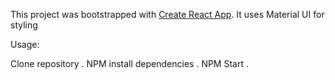 This project was bootstrapped with [Create React App](https://github.com/facebook/create-react-app).
It uses Material UI for styling

Usage:

Clone repository . 
NPM install dependencies . 
NPM Start . 
